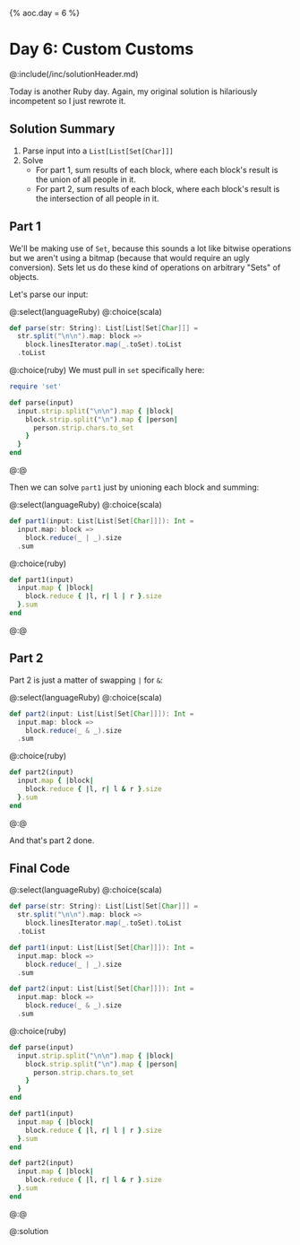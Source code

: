 {%
aoc.day = 6
%}

# Day 6: Custom Customs

@:include(/inc/solutionHeader.md)

Today is another Ruby day. Again, my original solution is hilariously incompetent so I just rewrote it.

## Solution Summary

1. Parse input into a `List[List[Set[Char]]]`
2. Solve
    * For part 1, sum results of each block, where each block's result is the union of all people in it.
    * For part 2, sum results of each block, where each block's result is the intersection of all people in it.


## Part 1

We'll be making use of `Set`, because this sounds a lot like bitwise operations but we aren't using a bitmap (because that would
require an ugly conversion). Sets let us do these kind of operations on arbitrary "Sets" of objects.

Let's parse our input:

@:select(languageRuby)
@:choice(scala)
```scala 3
def parse(str: String): List[List[Set[Char]]] =
  str.split("\n\n").map: block =>
    block.linesIterator.map(_.toSet).toList
  .toList
```
@:choice(ruby)
We must pull in `set` specifically here:
```ruby
require 'set'

def parse(input)
  input.strip.split("\n\n").map { |block|
    block.strip.split("\n").map { |person| 
      person.strip.chars.to_set
    }
  }
end
```
@:@

Then we can solve `part1` just by unioning each block and summing:

@:select(languageRuby)
@:choice(scala)
```scala 3
def part1(input: List[List[Set[Char]]]): Int =
  input.map: block =>
    block.reduce(_ | _).size
  .sum
```
@:choice(ruby)
```ruby
def part1(input)
  input.map { |block| 
    block.reduce { |l, r| l | r }.size
  }.sum
end
```
@:@


## Part 2

Part 2 is just a matter of swapping `|` for `&`:

@:select(languageRuby)
@:choice(scala)
```scala 3
def part2(input: List[List[Set[Char]]]): Int =
  input.map: block =>
    block.reduce(_ & _).size
  .sum
```
@:choice(ruby)
```ruby
def part2(input)
  input.map { |block|
    block.reduce { |l, r| l & r }.size
  }.sum
end
```
@:@

And that's part 2 done.

## Final Code

@:select(languageRuby)
@:choice(scala)
```scala 3
def parse(str: String): List[List[Set[Char]]] =
  str.split("\n\n").map: block =>
    block.linesIterator.map(_.toSet).toList
  .toList

def part1(input: List[List[Set[Char]]]): Int =
  input.map: block =>
    block.reduce(_ | _).size
  .sum

def part2(input: List[List[Set[Char]]]): Int =
  input.map: block =>
    block.reduce(_ & _).size
  .sum
```
@:choice(ruby)
```ruby
def parse(input)
  input.strip.split("\n\n").map { |block|
    block.strip.split("\n").map { |person| 
      person.strip.chars.to_set
    }
  }
end

def part1(input)
  input.map { |block| 
    block.reduce { |l, r| l | r }.size
  }.sum
end

def part2(input)
  input.map { |block|
    block.reduce { |l, r| l & r }.size
  }.sum
end
```
@:@

@:solution